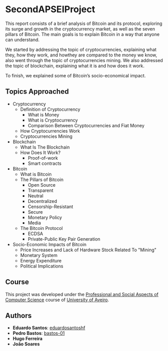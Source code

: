 # SecondAPSEIProject

This report consists of a brief analysis of Bitcoin and its protocol, exploring its surge and growth in the cryptocurrency market, as well as the seven pillars of Bitcoin. The main goals is to explain Bitcoin in a way that anyone can understand.

We started by addressing the topic of cryptocurrencies, explaining what they, how they work, and howthey are compared to the money we know, also went through the topic of cryptocurrencies mining. We also addressed the topic of blockchain, explaining what it is and how does it work.

To finish, we explained some of Bitcoin’s socio-economical impact.

## Topics Approached

* Cryptocurrency
    * Definition of Cryptocurrency
        * What is Money
        * What is Cryptocurrency 
        * Comparison Between Cryptocurrencies and Fiat Money
    * How Cryptocurrencies Work
    * Cryptocurrencies Mining
* Blockchain
    * What Is The Blockchain
    * How Does It Work?
        * Proof-of-work
        * Smart contracts
* Bitcoin
    * What is Bitcoin
    * The Pillars of Bitcoin
        * Open Source
        * Transparent
        * Neutral
        * Decentralized
        * Censorship-Resistant
        * Secure
        * Monetary Policy
        * Media
    * The Bitcoin Protocol
        * ECDSA
        * Private-Public Key Pair Generation
* Socio-Economic Impacts of Bitcoin
    * Price Increases and Lack of Hardware Stock Related To "Mining"
    * Monetary System
    * Energy Expenditure
    * Political Implications

## Course
This project was developed under the [Professional and Social Aspects of Computer Science](https://www.ua.pt/en/uc/12271) course of [University of Aveiro](https://www.ua.pt/).

## Authors
* **Eduardo Santos**: [eduardosantoshf](https://github.com/eduardosantoshf)
* **Pedro Bastos**: [bastos-01](https://github.com/bastos-01)
* **Hugo Ferreira**
* **João Soares**